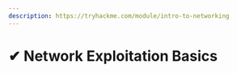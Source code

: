 ```yaml
---
description: https://tryhackme.com/module/intro-to-networking
---
```


# ✔ Network Exploitation Basics

